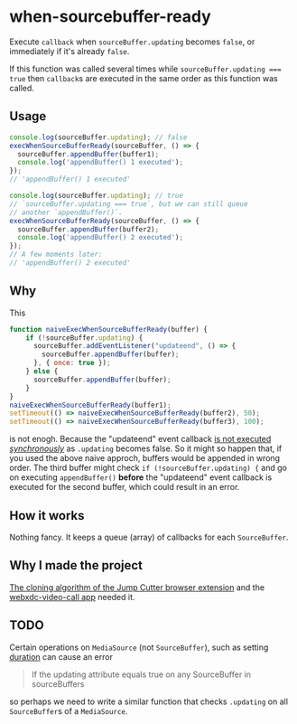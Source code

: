 # when-sourcebuffer-ready

Execute `callback` when `sourceBuffer.updating` becomes `false`,
or immediately if it's already `false`.

If this function was called several times while
`sourceBuffer.updating === true` then `callback`s are executed
in the same order as this function was called.

## Usage

```javascript
console.log(sourceBuffer.updating); // false
execWhenSourceBufferReady(sourceBuffer, () => {
  sourceBuffer.appendBuffer(buffer1);
  console.log('appendBuffer() 1 executed');
});
// 'appendBuffer() 1 executed'

console.log(sourceBuffer.updating); // true
// `sourceBuffer.updating === true`, but we can still queue
// another `appendBuffer()`.
execWhenSourceBufferReady(sourceBuffer, () => {
  sourceBuffer.appendBuffer(buffer2);
  console.log('appendBuffer() 2 executed');
});
// A few moments later:
// 'appendBuffer() 2 executed'
```

## Why

This

```javascript
function naiveExecWhenSourceBufferReady(buffer) {
    if (!sourceBuffer.updating) {
      sourceBuffer.addEventListener("updateend", () => {
        sourceBuffer.appendBuffer(buffer);
      }, { once: true });
    } else {
      sourceBuffer.appendBuffer(buffer);
    }
}
naiveExecWhenSourceBufferReady(buffer1);
setTimeout(() => naiveExecWhenSourceBufferReady(buffer2), 50);
setTimeout(() => naiveExecWhenSourceBufferReady(buffer3), 100);
```

is not enogh. Because the "updateend" event callback
[is not executed _synchronously_](https://w3c.github.io/media-source/#dom-sourcebuffer-appendbuffer)
as `.updating` becomes false.
So it might so happen that, if you used the above naive approch,
buffers would be appended in wrong order.
The third buffer might check `if (!sourceBuffer.updating) {`
and go on executing `appendBuffer()` __before__ the "updateend" event callback
is executed for the second buffer, which could result in an error.

## How it works

Nothing fancy. It keeps a queue (array) of callbacks for each `SourceBuffer`.

## Why I made the project

[The cloning algorithm of the Jump Cutter browser extension](https://github.com/WofWca/jumpcutter?tab=readme-ov-file#how-it-works)
and the [webxdc-video-call app](https://github.com/WofWca/webxdc-video-call)
needed it.

## TODO

Certain operations on `MediaSource` (not `SourceBuffer`), such as setting
[duration](https://w3c.github.io/media-source/#duration-attribute)
can cause an error

> If the updating attribute equals true on any SourceBuffer in sourceBuffers

so perhaps we need to write a similar function that checks `.updating`
on all `SourceBuffer`s of a `MediaSource`.
